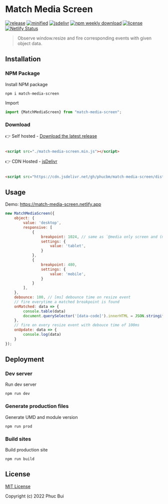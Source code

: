 # Match Media Screen

[![release](https://badgen.net/github/release/phucbm/match-media-screen/)](https://github.com/phucbm/match-media-screen/releases/latest)
[![minified](https://badgen.net/badge/minified/3KB/cyan)](https://www.jsdelivr.com/package/gh/phucbm/match-media-screen)
[![jsdelivr](https://data.jsdelivr.com/v1/package/gh/phucbm/match-media-screen/badge?style=rounded)](https://www.jsdelivr.com/package/gh/phucbm/match-media-screen)
[![npm weekly download](https://badgen.net/npm/dm/match-media-screen)](https://www.npmjs.com/package/match-media-screen)
[![license](https://badgen.net/github/license/phucbm/match-media-screen/)](https://github.com/phucbm/match-media-screen/blob/main/LICENSE)
[![Netlify Status](https://api.netlify.com/api/v1/badges/1cc036c8-c6d1-4404-adbd-52182abbdd78/deploy-status)](https://app.netlify.com/sites/match-media-screen/deploys)

> Observe window.resize and fire corresponding events with given object data.

## Installation

### NPM Package

Install NPM package

```shell
npm i match-media-screen
```

Import

```js
import {MatchMediaScreen} from "match-media-screen";
```

### Download

👉 Self hosted - [Download the latest release](https://github.com/phucbm/match-media-screen/releases/latest)

```html

<script src="./match-media-screen.min.js"></script>
```

👉 CDN Hosted - [jsDelivr](https://www.jsdelivr.com/package/gh/phucbm/match-media-screen)

```html

<script src="https://cdn.jsdelivr.net/gh/phucbm/match-media-screen/dist/match-media-screen.min.js"></script>
```

## Usage

Demo: https://match-media-screen.netlify.app

```js
new MatchMediaScreen({
    object: {
        value: 'desktop',
        responsive: [
            {
                breakpoint: 1024, // same as `@media only screen and (max-width:1024px)`
                settings: {
                    value: 'tablet',
                }
            },
            {
                breakpoint: 480,
                settings: {
                    value: 'mobile',
                }
            }
        ],
    },
    debounce: 100, // [ms] debounce time on resize event
    // fire everytime a matched breakpoint is found
    onMatched: data => {
        console.table(data)
        document.querySelector('[data-code]').innerHTML = JSON.stringify(data);
    },
    // fire on every resize event with debouce time of 100ms
    onUpdate: data => {
        console.log(data)
    }
});
```

## Deployment

### Dev server

Run dev server

```shell
npm run dev
```

### Generate production files

Generate UMD and module version

```shell
npm run prod
```

### Build sites

Build production site

```shell
npm run build
```

## License

[MIT License](https://github.com/phucbm/match-media-screen/blob/main/LICENSE)

Copyright (c) 2022 Phuc Bui
